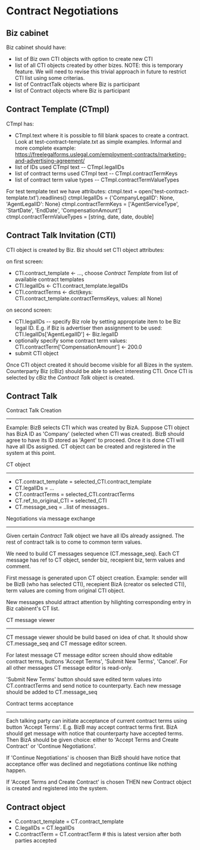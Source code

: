 Contract Negotiations
=====================

Biz cabinet
-----------

Biz cabinet should have:

- list of Biz own CTI objects with option to create new CTI
- list of all CTI objects created by other bizes. NOTE: this is temporary feature. We will need to revise this trivial approach
in future to restrict CTI list using some criterias.
- list of ContractTalk objects where Biz is participant
- list of Contract objects where Biz is participant


Contract Template (CTmpl)
-------------------------

CTmpl has:

- CTmpl.text where it is possible to fill blank spaces to create a contract. Look at test-contract-template.txt as simple examples. Informal and more complete example: https://freelegalforms.uslegal.com/employment-contracts/marketing-and-advertising-agreement/
- list of IDs used CTmpl text -- CTmpl.legalIDs
- list of contract terms used CTmpl text -- CTmpl.contractTermKeys
- list of contract term value types -- CTmpl.contractTermValueTypes

For test template text we have attributes:
 ctmpl.text = open('test-contract-template.txt').readlines()
 ctmpl.legalIDs = {'CompanyLegalID': None, 'AgentLegalID': None}
 ctmpl.contractTermKeys = ['AgentServiceType', 'StartDate', 'EndDate', 'CompensationAmount']
 ctmpl.contractTermValueTypes = [string, date, date, double]

Contract Talk Invitation (CTI)
------------------------------

CTI object is created by Biz. Biz should set CTI object attributes:

on first screen:
- CTI.contract_template <- ..., choose *Contract Template* from list of available contract templates
- CTI.legalIDs <- CTI.contract_template.legalIDs
- CTI.contractTerms <- dict(keys: CTI.contract_template.contractTermsKeys, values: all None)

on second screen:
- CTI.legalIDs -- specify Biz role by setting appropriate item to be Biz legal ID.
E.g. if Biz is advertiser then assignment to be used: CTI.legalIDs['AgentLegalID'] <- Biz.legalID
- optionally specify some contract term values: CTI.contractTerm['CompensationAmount'] <- 200.0
- submit CTI object

Once CTI object created it should become visible for all Bizes in the system.
Counterparty Biz (cBiz) should be able to select interesting CTI. Once CTI is selected by cBiz
the *Contract Talk* object is created.

Contract Talk
-------------

Contract Talk Creation
______________________

Example: BizB selects CTI which was created by BizA. Suppose CTI object has BizA ID as 'Company' (selected when CTI was created).
BizB should agree to have its ID stored as 'Agent' to proceed. Once it is done CTI will have all IDs assigned.
CT object can be created and registered in the system at this point.

CT object
_________

- CT.contract_template = selected_CTI.contract_template
- CT.legalIDs = ...
- CT.contractTerms = selected_CTI.contractTerms
- CT.ref_to_original_CTI = selected_CTI
- CT.message_seq = ..list of messages..

Negotiations via message exchange
_________________________________

Given certain *Contract Talk* object we have all IDs already assigned. The rest of contract talk is to come
to common term values.

We need to build CT messages sequence (CT.message_seq). Each CT message has ref to CT object, sender biz, recepient biz,
term values and comment.

First message is generated upon CT object creation. Example: sender will be BizB (who has selected CTI),
recepient BizA (creator os selected CTI), term values are coming from original CTI object.

New messages should attract attention by hilighting corresponding entry in Biz cabinent's CT list.

CT message viewer
_________________

CT message viewer should be build based on idea of chat. It should show CT.message_seq and CT message editor screen.

For latest message CT message editor screen should show editable contract terms, buttons 'Accept Terms', 'Submit New Terms', 'Cancel'.
For all other messages CT message editor is read-only.

'Submit New Terms' button should save edited term values into CT.contractTerms and send notice to counterparty.
Each new message should be added to CT.message_seq

Contract terms acceptance
_________________________

Each talking party can initiate acceptance of current contract terms using button 'Accept Terms'.
E.g. BizB may accept contract terms first.
BizA should get message with notice that counterparty have accepted terms. Then BizA should be given choice:
either to 'Accept Terms and Create Contract' or 'Continue Negotiations'.

If 'Continue Negotiations' is choosen than BizB should have notice that acceptance offer was
declined and negotiations continue like nothing happen.

If 'Accept Terms and Create Contract' is chosen THEN new Contract object is created and registered into the system.

Contract object
---------------

- C.contract_template = CT.contract_template
- C.legalIDs = CT.legalIDs
- C.contractTerm = CT.contractTerm # this is latest version after both parties accepted
